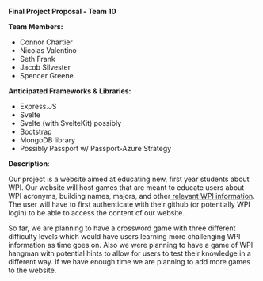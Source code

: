 
**Final Project Proposal - Team 10**

**Team Members:**

- Connor Chartier
- Nicolas Valentino
- Seth Frank
- Jacob Silvester
- Spencer Greene

**Anticipated Frameworks & Libraries:**

* Express.JS
* Svelte
* Svelte (with SvelteKit) possibly
* Bootstrap
* MongoDB library
* Possibly Passport w/ Passport-Azure Strategy

**Description**:

Our project is a website aimed at educating new, first year students about WPI. Our website will host games that are meant to educate users about WPI acronyms, building names, majors, and other[ relevant WPI information](https://www.dailymail.co.uk/news/article-4373620/Billionaire-university-benefactor-hit-son.html). The user will have to first authenticate with their github (or potentially WPI login) to be able to access the content of our website.

So far, we are planning to have a crossword game with three different difficulty levels which would have users learning more challenging WPI information as time goes on. Also we were planning to have a game of WPI hangman with potential hints to allow for users to test their knowledge in a different way. If we have enough time we are planning to add more games to the website.
